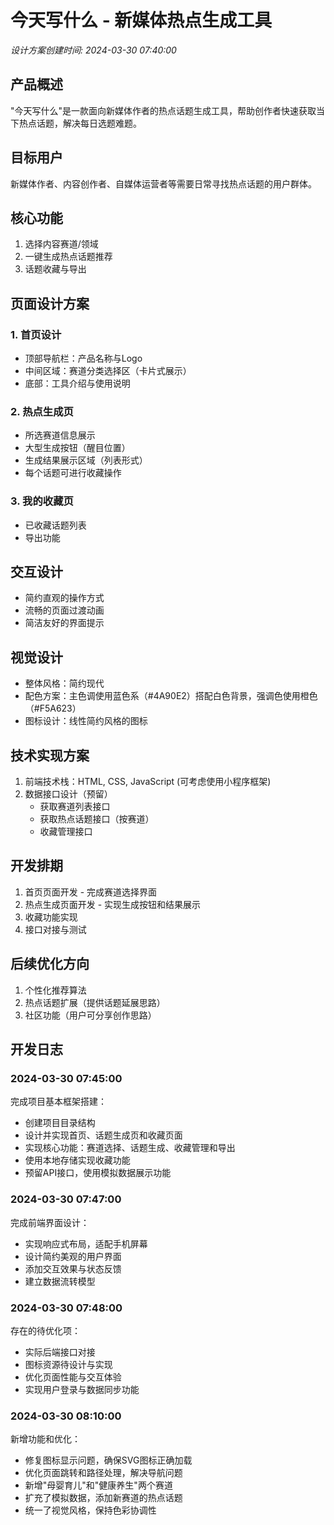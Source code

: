 # 今天写什么 - 新媒体热点生成工具

*设计方案创建时间: 2024-03-30 07:40:00*

## 产品概述
"今天写什么"是一款面向新媒体作者的热点话题生成工具，帮助创作者快速获取当下热点话题，解决每日选题难题。

## 目标用户
新媒体作者、内容创作者、自媒体运营者等需要日常寻找热点话题的用户群体。

## 核心功能
1. 选择内容赛道/领域
2. 一键生成热点话题推荐
3. 话题收藏与导出

## 页面设计方案
### 1. 首页设计
- 顶部导航栏：产品名称与Logo
- 中间区域：赛道分类选择区（卡片式展示）
- 底部：工具介绍与使用说明

### 2. 热点生成页
- 所选赛道信息展示
- 大型生成按钮（醒目位置）
- 生成结果展示区域（列表形式）
- 每个话题可进行收藏操作

### 3. 我的收藏页
- 已收藏话题列表
- 导出功能

## 交互设计
- 简约直观的操作方式
- 流畅的页面过渡动画
- 简洁友好的界面提示

## 视觉设计
- 整体风格：简约现代
- 配色方案：主色调使用蓝色系（#4A90E2）搭配白色背景，强调色使用橙色（#F5A623）
- 图标设计：线性简约风格的图标

## 技术实现方案
1. 前端技术栈：HTML, CSS, JavaScript (可考虑使用小程序框架)
2. 数据接口设计（预留）
   - 获取赛道列表接口
   - 获取热点话题接口（按赛道）
   - 收藏管理接口

## 开发排期
1. 首页页面开发 - 完成赛道选择界面
2. 热点生成页面开发 - 实现生成按钮和结果展示
3. 收藏功能实现
4. 接口对接与测试

## 后续优化方向
1. 个性化推荐算法
2. 热点话题扩展（提供话题延展思路）
3. 社区功能（用户可分享创作思路）

## 开发日志

### 2024-03-30 07:45:00
完成项目基本框架搭建：
- 创建项目目录结构
- 设计并实现首页、话题生成页和收藏页面
- 实现核心功能：赛道选择、话题生成、收藏管理和导出
- 使用本地存储实现收藏功能
- 预留API接口，使用模拟数据展示功能

### 2024-03-30 07:47:00
完成前端界面设计：
- 实现响应式布局，适配手机屏幕
- 设计简约美观的用户界面
- 添加交互效果与状态反馈
- 建立数据流转模型

### 2024-03-30 07:48:00
存在的待优化项：
- 实际后端接口对接
- 图标资源待设计与实现
- 优化页面性能与交互体验
- 实现用户登录与数据同步功能

### 2024-03-30 08:10:00
新增功能和优化：
- 修复图标显示问题，确保SVG图标正确加载
- 优化页面跳转和路径处理，解决导航问题
- 新增"母婴育儿"和"健康养生"两个赛道
- 扩充了模拟数据，添加新赛道的热点话题
- 统一了视觉风格，保持色彩协调性 
